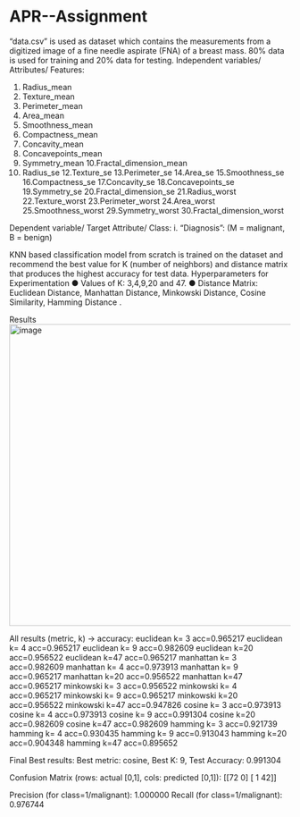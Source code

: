 # APR--Assignment
“data.csv” is used as dataset which contains the measurements from a digitized image of a fine needle aspirate (FNA) of a breast mass. 
80% data is used for training and 20% data for testing.
Independent variables/ Attributes/ Features:
1. Radius_mean
2. Texture_mean
3. Perimeter_mean
4. Area_mean
5. Smoothness_mean
6. Compactness_mean
7. Concavity_mean
8. Concavepoints_mean
9. Symmetry_mean
10.Fractal_dimension_mean
11. Radius_se
12.Texture_se
13.Perimeter_se
14.Area_se
15.Smoothness_se
16.Compactness_se
17.Concavity_se
18.Concavepoints_se
19.Symmetry_se
20.Fractal_dimension_se
21.Radius_worst
22.Texture_worst
23.Perimeter_worst
24.Area_worst
25.Smoothness_worst
29.Symmetry_worst
30.Fractal_dimension_worst

Dependent variable/ Target Attribute/ Class:
i. “Diagnosis”: (M = malignant, B = benign)

KNN based classification model from scratch is trained on the 
dataset and recommend the best value for K (number of neighbors) and
distance matrix that produces the highest accuracy for test data.
Hyperparameters for Experimentation
● Values of K: 3,4,9,20 and 47.
● Distance Matrix: Euclidean Distance, Manhattan Distance, Minkowski Distance,
Cosine Similarity, Hamming Distance .


Results
<img width="691" height="540" alt="image" src="https://github.com/user-attachments/assets/fcc459f4-cd6c-4da3-858e-e829b3a356ae" />

All results (metric, k) -> accuracy:
euclidean   k= 3  acc=0.965217
euclidean   k= 4  acc=0.965217
euclidean   k= 9  acc=0.982609
euclidean   k=20  acc=0.956522
euclidean   k=47  acc=0.965217
manhattan   k= 3  acc=0.982609
manhattan   k= 4  acc=0.973913
manhattan   k= 9  acc=0.965217
manhattan   k=20  acc=0.956522
manhattan   k=47  acc=0.965217
minkowski   k= 3  acc=0.956522
minkowski   k= 4  acc=0.965217
minkowski   k= 9  acc=0.965217
minkowski   k=20  acc=0.956522
minkowski   k=47  acc=0.947826
cosine      k= 3  acc=0.973913
cosine      k= 4  acc=0.973913
cosine      k= 9  acc=0.991304
cosine      k=20  acc=0.982609
cosine      k=47  acc=0.982609
hamming     k= 3  acc=0.921739
hamming     k= 4  acc=0.930435
hamming     k= 9  acc=0.913043
hamming     k=20  acc=0.904348
hamming     k=47  acc=0.895652


Final Best results: 
Best metric: cosine, Best K: 9, Test Accuracy: 0.991304

Confusion Matrix (rows: actual [0,1], cols: predicted [0,1]):
[[72  0]
 [ 1 42]]

Precision (for class=1/malignant): 1.000000
Recall    (for class=1/malignant): 0.976744
